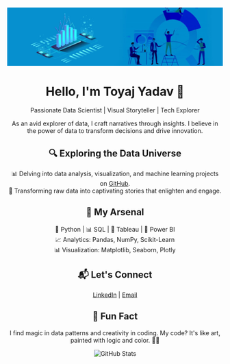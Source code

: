 <!-- Banner -->
<p align="center">
  <img src="https://raw.githubusercontent.com/Toyajkumar/Toyajkumar/main/data-analytics-banner.jpg" alt="Banner" width="800" />
</p>


<!-- Introduction -->
<h1 align="center">Hello, I'm Toyaj Yadav 👋</h1>
<p align="center">Passionate Data Scientist | Visual Storyteller | Tech Explorer</p>

<!-- About Me -->
<p align="center">
  As an avid explorer of data, I craft narratives through insights. I believe in the power of data to transform decisions and drive innovation.
</p>

<!-- My Work -->
<h2 align="center">🔍 Exploring the Data Universe</h2>
<p align="center">
  📊 Delving into data analysis, visualization, and machine learning projects on <a href="https://github.com/Toyajkumar?tab=repositories">GitHub</a>.<br />
  🚀 Transforming raw data into captivating stories that enlighten and engage.
</p>

<!-- Skills -->
<h2 align="center">💼 My Arsenal</h2>
<p align="center">
  🐍 Python | 📊 SQL | 🎨 Tableau | 🔌 Power BI<br />
  📈 Analytics: Pandas, NumPy, Scikit-Learn<br />
  📊 Visualization: Matplotlib, Seaborn, Plotly
</p>

<!-- Let's Connect -->
<h2 align="center">📬 Let's Connect</h2>
<p align="center">
  <a href="https://www.linkedin.com/in/toyajyadav/">LinkedIn</a> | <a href="mailto:trjob955@gmail.com">Email</a>
</p>

<!-- Fun Fact -->
<h2 align="center">🎉 Fun Fact</h2>
<p align="center">
  I find magic in data patterns and creativity in coding. My code? It's like art, painted with logic and color. 🎨✨
</p>

<!-- GitHub Stats -->
<p align="center">
  <img src="https://github-readme-stats.vercel.app/api?username=Toyajkumar&show_icons=true&theme=dracula" alt="GitHub Stats" />
</p>

